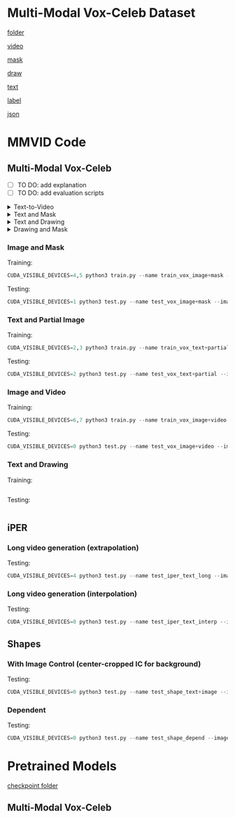 # Multi-Modal Vox-Celeb Dataset
[folder](https://drive.google.com/drive/folders/18ebgGGTw0610_SRxiu5M3mdJCZqa-O74?usp=sharing)

[video](https://drive.google.com/file/d/1eG4CkNNqEuLz9LCa2XtesNepa9bsa1TP/view?usp=sharing)

[mask](https://drive.google.com/file/d/1Y36Or0pEnLQwn9uyORu9394_EcNpa3gl/view?usp=sharing)

[draw](https://drive.google.com/file/d/15UiX1KtyPPSagLjPhnEpm0ynG8PpMT8u/view?usp=sharing)

[text](https://drive.google.com/file/d/19e-9w-0-5FHwIXJ1CmHSKHli3jVMKkLu/view?usp=sharing)

[label](https://drive.google.com/file/d/1Eta6BrTTtV9vv1Hw05n3qo1uvH-3lB4t/view?usp=sharing)

[json](https://drive.google.com/file/d/1Q-ZxGfhNLlIC0X1cW2riBFZ6cz_3tcjy/view?usp=sharing)

# MMVID Code
## Multi-Modal Vox-Celeb

- [ ] TO DO: add explanation
- [ ] TO DO: add evaluation scripts

<details>
  <summary>Text-to-Video</summary>
  
  #### Training:
    bash scripts/mmvoxceleb/text_to_video/train.sh
  #### Testing:
    bash scripts/mmvoxceleb/text_to_video/test.sh
  #### For Quantitative Evaluation (FVD and PRD):
    bash scripts/mmvoxceleb/text_to_video/evaluation.sh
</details>

<details>
  <summary>Text and Mask</summary>
  
  #### Training:
    bash scripts/mmvoxceleb/text_and_mask/train.sh
  #### Testing:
    bash scripts/mmvoxceleb/text_and_mask/test.sh
  #### For Quantitative Evaluation (FVD and PRD):
    To Add
</details>

<details>
  <summary>Text and Drawing</summary>
  
  #### Training:
    bash scripts/mmvoxceleb/text_and_drawing/train.sh
  #### Testing:
    bash scripts/mmvoxceleb/text_and_drawing/test.sh
  #### For Quantitative Evaluation (FVD and PRD):
    To Add
</details>

<details>
  <summary>Drawing and Mask</summary>
  
  #### Training:
    bash scripts/mmvoxceleb/drawing_and_mask/train.sh
  #### Testing:
    bash scripts/mmvoxceleb/drawing_and_mask/test.sh
  #### For Quantitative Evaluation (FVD and PRD):
    To Add
</details>





### Image and Mask
Training:
``` python
CUDA_VISIBLE_DEVICES=4,5 python3 train.py --name train_vox_image+mask --image_text_folder data/vox-celeba-alex_v2 --dataset vox --attr_mode image+mask2 --visual --vc_mode mask2_8x8 --num_visuals 2 --fullvc --batch_size 20 --text_seq_len 20 --dim 768 --pretrained_transformer openai_clip_visual --iters 200000 --learning_rate 1e-4 --random_resize_crop_lower_ratio 1 --clip_grad_norm 1 --lr_decay --lr_scheduler warmuplr --optimizer adam --weight_decay 0.0 --which_tokenizer simple --use_html --log_every 200 --sample_every 5000 --n_sample 4 --n_per_sample 4 --num_targets 8 --frame_num 8 --frame_step 4 --which_vae vqgan1024 --image_size 128 --beta_rel 0.5 --beta_vid 0.5 --beta_msm 7 --log_root logs --lr_scheduler_warmup 5000 --msm_strategy_prob 7,1,1,1 --msm_bernoulli_prob 0.2,0.2 --vid_strategy_prob 1,1,1,1 --dropout_vc 0.4 --dist_url tcp://localhost:10005 --vae_path pretrained_models/vae_vox.ckpt --cvae_path pretrained_models/cvae_vox.ckpt --rel_no_fully_masked --mask_predict_steps 10 20 30 --mask_predict_steps1 20 
```

Testing:
``` python
CUDA_VISIBLE_DEVICES=1 python3 test.py --name test_vox_image+mask --image_text_folder data/vox-celeba-alex_v2 --dataset vox --attr_mode image+mask2 --visual --vc_mode mask2_8x8 --num_visuals 2 --fullvc --text_seq_len 20 --dim 768 --pretrained_transformer openai_clip_visual --which_tokenizer simple --use_html --num_targets 8 --frame_num 8 --frame_step 4 --which_vae vqgan1024 --image_size 128 --log_root logs --use_cvae --iters 20 --batch_size 16 --n_per_sample 4 --n_sample 1 --no_debug --mp_T 20 --dalle_path vox_bert_image+mask_bs20_100k.pt
```

### Text and Partial Image
Training:
``` python
CUDA_VISIBLE_DEVICES=2,3 python3 train.py --name train_vox_text+partial --image_text_folder data/vox-celeba-alex_v2 --dataset vox --attr_mode image+text_dropout --vc_mode face_8x8 --visual --num_visuals 1 --fullvc --batch_size 20 --text_seq_len 50 --dim 768 --pretrained_transformer openai_clip_visual --iters 200000 --learning_rate 1e-4 --random_resize_crop_lower_ratio 1 --clip_grad_norm 1 --lr_decay --lr_scheduler warmuplr --optimizer adam --weight_decay 0.0 --which_tokenizer simple --use_html --log_every 200 --sample_every 5000 --n_sample 4 --n_per_sample 4 --num_targets 8 --frame_num 8 --frame_step 4 --which_vae vqgan1024 --image_size 128 --beta_rel 0.5 --beta_vid 0.5 --beta_msm 7 --log_root logs --lr_scheduler_warmup 5000 --msm_strategy_prob 7,1,1,1 --msm_bernoulli_prob 0.2,0.2 --vid_strategy_prob 1,1,1,1 --dropout_vc 0.4 --dist_url tcp://localhost:10006 --vae_path pretrained_models/vae_vox.ckpt --cvae_path pretrained_models/cvae_vox.ckpt --rel_no_fully_masked --mask_predict_steps 10 20 30 --mask_predict_steps1 20 
```

Testing:
``` python
CUDA_VISIBLE_DEVICES=2 python3 test.py --name test_vox_text+partial --image_text_folder data/vox-celeba-alex_v2 --dataset vox --attr_mode image+text_dropout --visual --vc_mode face_8x8 --num_visuals 1 --fullvc --text_seq_len 50 --dim 768 --pretrained_transformer openai_clip_visual --which_tokenizer simple --use_html --num_targets 8 --frame_num 8 --frame_step 4 --which_vae vqgan1024 --image_size 128 --log_root logs --use_cvae --iters 20 --batch_size 16 --n_per_sample 4 --n_sample 1 --no_debug --mp_T 20 --dalle_path vox_bert_text+partial_bs20_98k.pt
```

### Image and Video
Training:
``` python
CUDA_VISIBLE_DEVICES=6,7 python3 train.py --name train_vox_image+video --image_text_folder data/vox-celeba-alex_v2 --dataset vox --attr_mode image+video33 --vc_mode face2_8x8 --visual --num_visuals 4 --fullvc --batch_size 32 --text_seq_len 20 --dim 768 --pretrained_transformer openai_clip_visual --iters 200000 --learning_rate 1e-4 --random_resize_crop_lower_ratio 1 --clip_grad_norm 1 --lr_decay --lr_scheduler warmuplr --optimizer adam --weight_decay 0.0 --which_tokenizer simple --use_html --log_every 200 --sample_every 5000 --n_sample 2 --n_per_sample 4 --num_targets 8 --frame_num 8 --frame_step 4 --which_vae vqgan1024 --image_size 128 --beta_rel 0.5 --beta_vid 0.5 --beta_msm 7 --log_root logs --lr_scheduler_warmup 5000 --msm_strategy_prob 7,1,1,1 --msm_bernoulli_prob 0.2,0.2 --vid_strategy_prob 1,1,1,1 --dropout_vc 0.4 --dist_url tcp://localhost:10007 --vae_path pretrained_models/vae_vox.ckpt --cvae_path pretrained_models/cvae_vox.ckpt --rel_no_fully_masked --visual_aug_mode motion_color 
```

Testing:
``` python
CUDA_VISIBLE_DEVICES=0 python3 test.py --name test_vox_image+video --image_text_folder data/vox-celeba-alex_v2 --dataset vox --attr_mode image+video33 --visual --vc_mode face2_8x8 --num_visuals 4 --fullvc --text_seq_len 20 --dim 768 --pretrained_transformer openai_clip_visual --which_tokenizer simple --use_html --num_targets 8 --frame_num 8 --frame_step 4 --which_vae vqgan1024 --image_size 128 --log_root logs --use_cvae --iters 20 --batch_size 16 --n_per_sample 4 --n_sample 1 --no_debug --mp_T 20 --dalle_path vox_bert_image+video_bs32_149k.pt
```

### Text and Drawing
Training:
``` python

```

Testing:
``` python

```

## iPER
### Long video generation (extrapolation)
Testing:
``` python
CUDA_VISIBLE_DEVICES=4 python3 test.py --name test_iper_text_long --image_text_folder data/iper2 --dataset iper --slow --text_seq_len 16 --dim 768 --pretrained_transformer openai_clip_visual --which_tokenizer simple --use_html --num_visuals 0 --num_targets 8 --frame_num 8 --frame_step 8 --which_vae vqgan1024 --image_size 128 --log_root logs --dataset_keys iper_test.txt --iters 20 --batch_size 1 --n_per_sample 1 --n_sample 1 --no_debug --mp_T 20 --dalle_path iper_bert_txtdrop_slow_180k.pt --eval_mode long --long_mode long --t_repeat 50 --t_overlap 7 
```

### Long video generation (interpolation)
Testing:
``` python
CUDA_VISIBLE_DEVICES=0 python3 test.py --name test_iper_text_interp --image_text_folder data/iper2 --dataset iper --slow --text_seq_len 16 --dim 768 --pretrained_transformer openai_clip_visual --which_tokenizer simple --use_html --num_visuals 0 --num_targets 8 --frame_num 8 --frame_step 8 --which_vae vqgan1024 --image_size 128 --log_root logs --dataset_keys iper_test.txt --iters 20 --batch_size 1 --n_per_sample 1 --n_sample 1 --no_debug --mp_T 20 --dalle_path iper_bert_txtdrop_slow_180k.pt --eval_mode long --long_mode interp_real --t_repeat 2 
```

## Shapes
### With Image Control (center-cropped IC for background)
Testing:
``` python
CUDA_VISIBLE_DEVICES=0 python3 test.py --name test_shape_text+image --image_text_folder data/shapes1c --dataset shape_attr --attr_mode text --visual --vc_mode shape_4x4 --num_visuals 1 --text_seq_len 20 --dim 768 --pretrained_transformer openai_clip_visual --which_tokenizer simple --use_html --n_sample 1 --n_per_sample 4 --num_targets 16 --frame_num 16 --frame_step 1 --which_vae vqgan1024 --image_size 64 --log_root logs --iters 20 --mp_T 20 --dalle_path shape_bert_text+image_60k.pt 
```

### Dependent
Testing:
``` python
CUDA_VISIBLE_DEVICES=0 python3 test.py --name test_shape_depend --image_text_folder data/shapes_v2 --attr_mode color+shape+background+rand --num_visuals 3 --dataset shape_attr --text_seq_len 32 --dim 768 --pretrained_transformer openai_clip_visual --bpe_path dalle_pytorch/data/variety.bpe --which_tokenizer yttm --use_html --num_targets 16 --frame_num 16 --frame_step 1 --which_vae vqgan1024 --image_size 64 --visual --fullvc --dataset_keys data/shapes_v2/large.txt --insert_sep --test_mode shapes --iters 20 --n_sample 1 --n_per_sample 4 --negvc --batch_size 2 --no_debug --dalle_path shape_bert_depend_init=norand.pt 
```

# Pretrained Models
[checkpoint folder](https://drive.google.com/drive/folders/1q_YdEBylrAWeuSleq6Jp58epE3KM-oXK?usp=sharing)

## Multi-Modal Vox-Celeb

